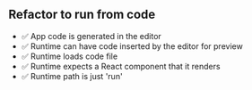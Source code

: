 Refactor to run from code
-------------------------

- ✅ App code is generated in the editor
- ✅ Runtime can have code inserted by the editor for preview
- ✅ Runtime loads code file
- ✅ Runtime expects a React component that it renders
- ✅ Runtime path is just 'run'

